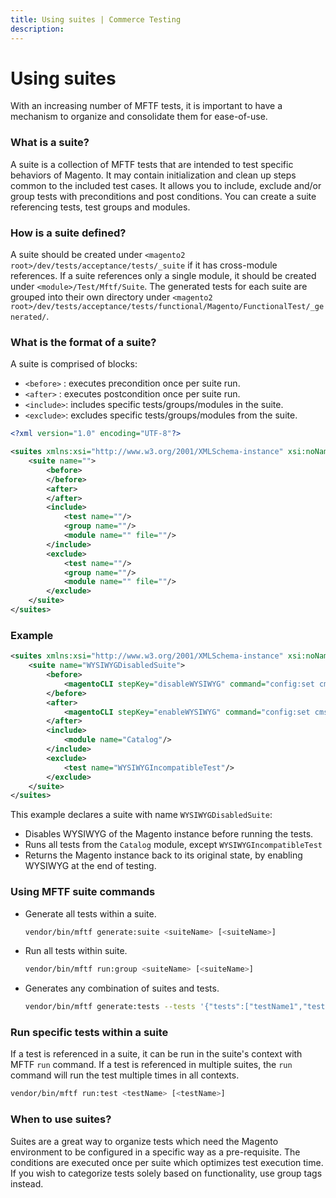 ```yaml
---
title: Using suites | Commerce Testing
description:
---
```


# Using suites

With an increasing number of MFTF tests, it is important to have a mechanism to organize and consolidate them for ease-of-use.

### What is a suite?

A suite is a collection of MFTF tests that are intended to test specific behaviors of Magento. It may contain initialization and clean up steps common to the included test cases. It allows you to include, exclude and/or group tests with preconditions and post conditions.
You can create a suite referencing tests, test groups and modules.

### How is a suite defined?

A suite should be created under `<magento2 root>/dev/tests/acceptance/tests/_suite` if it has cross-module references. If a suite references only a single module, it should be created under `<module>/Test/Mftf/Suite`. The generated tests for each suite are grouped into their own directory under `<magento2 root>/dev/tests/acceptance/tests/functional/Magento/FunctionalTest/_generated/`.

### What is the format of a suite?

A suite is comprised of blocks:

*  `<before>` : executes precondition once per suite run.
*  `<after>`  : executes postcondition once per suite run.
*  `<include>`: includes specific tests/groups/modules in the suite.
*  `<exclude>`: excludes specific tests/groups/modules from the suite.

```xml
<?xml version="1.0" encoding="UTF-8"?>

<suites xmlns:xsi="http://www.w3.org/2001/XMLSchema-instance" xsi:noNamespaceSchemaLocation="urn:magento:mftf:Suite/etc/suiteSchema.xsd">
    <suite name="">
        <before>
        </before>
        <after>
        </after>
        <include>
            <test name=""/>
            <group name=""/>
            <module name="" file=""/>
        </include>
        <exclude>
            <test name=""/>
            <group name=""/>
            <module name="" file=""/>
        </exclude>
    </suite>
</suites>
```

### Example

```xml
<suites xmlns:xsi="http://www.w3.org/2001/XMLSchema-instance" xsi:noNamespaceSchemaLocation="urn:magento:mftf:Suite/etc/suiteSchema.xsd">
    <suite name="WYSIWYGDisabledSuite">
        <before>
            <magentoCLI stepKey="disableWYSIWYG" command="config:set cms/wysiwyg/enabled disabled" />
        </before>
        <after>
            <magentoCLI stepKey="enableWYSIWYG" command="config:set cms/wysiwyg/enabled enabled" />
        </after>
        <include>
            <module name="Catalog"/>
        </include>
        <exclude>
            <test name="WYSIWYGIncompatibleTest"/>
        </exclude>
    </suite>
</suites>
```

This example declares a suite with name `WYSIWYGDisabledSuite`:

*  Disables WYSIWYG of the Magento instance before running the tests.
*  Runs all tests from the `Catalog` module, except `WYSIWYGIncompatibleTest`
*  Returns the Magento instance back to its original state, by enabling WYSIWYG at the end of testing.

### Using MFTF suite commands

*  Generate all tests within a suite.

    ```bash
    vendor/bin/mftf generate:suite <suiteName> [<suiteName>]
    ```

*  Run all tests within suite.

    ```bash
    vendor/bin/mftf run:group <suiteName> [<suiteName>]
    ```

*  Generates any combination of suites and tests.

    ```bash
    vendor/bin/mftf generate:tests --tests '{"tests":["testName1","testName2"],"suites":{"suite1":["suite_test1"],"suite2":null}}'
    ```

### Run specific tests within a suite

If a test is referenced in a suite, it can be run in the suite's context with MFTF `run` command. If a test is referenced in multiple suites, the `run` command will run the test multiple times in all contexts.

```bash
vendor/bin/mftf run:test <testName> [<testName>]
```  

### When to use suites?

Suites are a great way to organize tests which need the Magento environment to be configured in a specific way as a pre-requisite. The conditions are executed once per suite which optimizes test execution time. If you wish to categorize tests solely based on functionality, use group tags instead.
